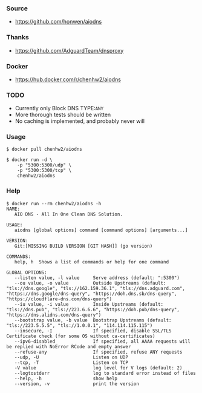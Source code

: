 ### Source
- https://github.com/honwen/aiodns
  
### Thanks
- https://github.com/AdguardTeam/dnsproxy
  
### Docker
- https://hub.docker.com/r/chenhw2/aiodns
  
### TODO
- Currently only Block DNS TYPE:```ANY```
- More thorough tests should be written
- No caching is implemented, and probably never will
  
### Usage
```
$ docker pull chenhw2/aiodns

$ docker run -d \
    -p "5300:5300/udp" \
    -p "5300:5300/tcp" \
    chenhw2/aiodns

```
### Help
```
$ docker run --rm chenhw2/aiodns -h
NAME:
   AIO DNS - All In One Clean DNS Solution.

USAGE:
   aiodns [global options] command [command options] [arguments...]

VERSION:
   Git:[MISSING BUILD VERSION [GIT HASH]] (go version)

COMMANDS:
   help, h  Shows a list of commands or help for one command

GLOBAL OPTIONS:
   --listen value, -l value     Serve address (default: ":5300")
   --ou value, -o value         Outside Upstreams (default: "tls://dns.google", "tls://162.159.36.1", "tls://dns.adguard.com", "https://dns.google/dns-query", "https://doh.dns.sb/dns-query", "https://cloudflare-dns.com/dns-query")
   --iu value, -i value         Inside Upstreams (default: "tls://dns.pub", "tls://223.6.6.6", "https://doh.pub/dns-query", "https://dns.alidns.com/dns-query")
   --bootstrap value, -b value  Bootstrap Upstreams (default: "tls://223.5.5.5", "tls://1.0.0.1", "114.114.115.115")
   --insecure, -I               If specified, disable SSL/TLS Certificate check (for some OS without ca-certificates)
   --ipv6-disabled              If specified, all AAAA requests will be replied with NoError RCode and empty answer
   --refuse-any                 If specified, refuse ANY requests
   --udp, -U                    Listen on UDP
   --tcp, -T                    Listen on TCP
   -V value                     log level for V logs (default: 2)
   --logtostderr                log to standard error instead of files
   --help, -h                   show help
   --version, -v                print the version
```
